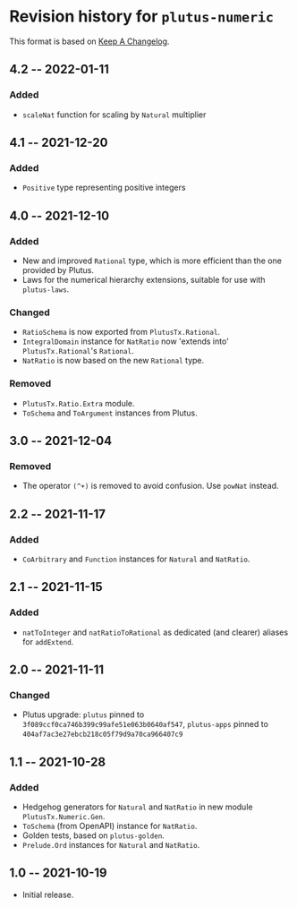 # Revision history for `plutus-numeric`

This format is based on [Keep A Changelog](https://keepachangelog.com/en/1.0.0).

## 4.2 -- 2022-01-11

### Added

* `scaleNat` function for scaling by `Natural` multiplier

## 4.1 -- 2021-12-20

### Added

* `Positive` type representing positive integers

## 4.0 -- 2021-12-10

### Added

* New and improved `Rational` type, which is more efficient than the one
  provided by Plutus.
* Laws for the numerical hierarchy extensions, suitable for use with
  `plutus-laws`.

### Changed

* `RatioSchema` is now exported from `PlutusTx.Rational`.
* `IntegralDomain` instance for `NatRatio` now 'extends into'
  `PlutusTx.Rational`'s `Rational`.
* `NatRatio` is now based on the new `Rational` type.

### Removed

* `PlutusTx.Ratio.Extra` module.
* `ToSchema` and `ToArgument` instances from Plutus.

## 3.0 -- 2021-12-04

### Removed

* The operator `(^+)` is removed to avoid confusion. Use `powNat` instead.

## 2.2 -- 2021-11-17

### Added

* `CoArbitrary` and `Function` instances for `Natural` and `NatRatio`.

## 2.1 -- 2021-11-15

### Added

- `natToInteger` and `natRatioToRational` as dedicated (and clearer) aliases for
  `addExtend`.

## 2.0 -- 2021-11-11

### Changed

* Plutus upgrade: `plutus` pinned to `3f089ccf0ca746b399c99afe51e063b0640af547`,
  `plutus-apps` pinned to `404af7ac3e27ebcb218c05f79d9a70ca966407c9`

## 1.1 -- 2021-10-28

### Added

* Hedgehog generators for `Natural` and `NatRatio` in new module
  `PlutusTx.Numeric.Gen`.
* `ToSchema` (from OpenAPI) instance for `NatRatio`.
* Golden tests, based on `plutus-golden`.
* `Prelude.Ord` instances for `Natural` and `NatRatio`.

## 1.0 -- 2021-10-19

* Initial release.
